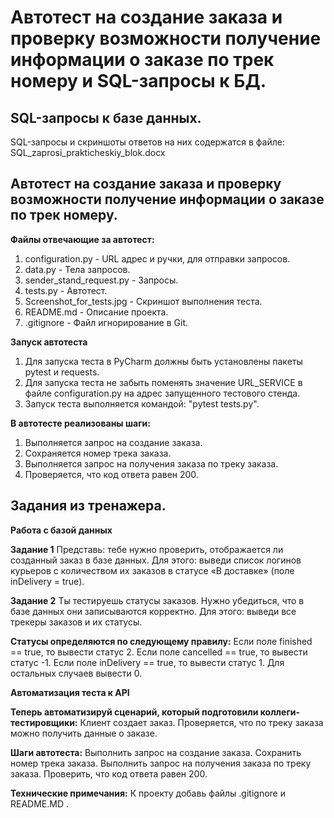 # **Автотест на создание заказа и проверку возможности получение информации о заказе по трек номеру и SQL-запросы к БД**.

## **SQL-запросы к базе данных**.
SQL-запросы и скриншоты ответов на них содержатся в файле: SQL_zaprosi_prakticheskiy_blok.docx

## **Автотест на создание заказа и проверку возможности получение информации о заказе по трек номеру**.
**Файлы отвечающие за автотест:**
1. configuration.py - URL адрес и ручки, для отправки запросов.
2. data.py - Тела запросов.
3. sender_stand_request.py - Запросы.
4. tests.py - Автотест.
5. Screenshot_for_tests.jpg - Скриншот выполнения теста.
6. README.md - Описание проекта.
7. .gitignore - Файл игнорирование в Git.

**Запуск автотеста**
1. Для запуска теста в PyCharm должны быть установлены пакеты pytest и requests.
2. Для запуска теста не забыть поменять значение URL_SERVICE в файле configuration.py на адрес запущенного тестового стенда.
3. Запуск теста выполняется командой: "pytest tests.py".

**В автотесте реализованы шаги:**
1. Выполняется запрос на создание заказа.
2. Сохраняется номер трека заказа.
3. Выполняется запрос на получения заказа по треку заказа.
4. Проверяется, что код ответа равен 200.

## **Задания из тренажера**.
**Работа с базой данных**

**Задание 1**
Представь: тебе нужно проверить, отображается ли созданный заказ в базе данных.
Для этого: выведи список логинов курьеров с количеством их заказов в статусе «В доставке» (поле inDelivery = true). 

**Задание 2**
Ты тестируешь статусы заказов. Нужно убедиться, что в базе данных они записываются корректно.
Для этого: выведи все трекеры заказов и их статусы. 

**Статусы определяются по следующему правилу:**
Если поле finished == true, то вывести статус 2.
Если поле canсelled == true, то вывести статус -1.
Если поле inDelivery == true, то вывести статус 1.
Для остальных случаев вывести 0.

**Автоматизация теста к API**

**Теперь автоматизируй сценарий, который подготовили коллеги-тестировщики:**
Клиент создает заказ.
Проверяется, что по треку заказа можно получить данные о заказе.

**Шаги автотеста:**
Выполнить запрос на создание заказа.
Сохранить номер трека заказа.
Выполнить запрос на получения заказа по треку заказа.
Проверить, что код ответа равен 200.

**Технические примечания:**
К проекту добавь файлы .gitignore и README.MD .

